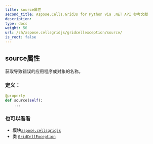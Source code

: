 ```yaml
---
title: source属性
second_title: Aspose.Cells.GridJs for Python via .NET API 参考文献
description:
type: docs
weight: 50
url: /zh/aspose.cellsgridjs/gridcellexception/source/
is_root: false
---
```

## source属性


获取导致错误的应用程序或对象的名称。
### 定义：
```python
@property
def source(self):
    ...
```

### 也可以看看
* 模块[`aspose.cellsgridjs`](../../)
* 类 [`GridCellException`](/cells/python-net/zh/aspose.cellsgridjs/gridcellexception)
